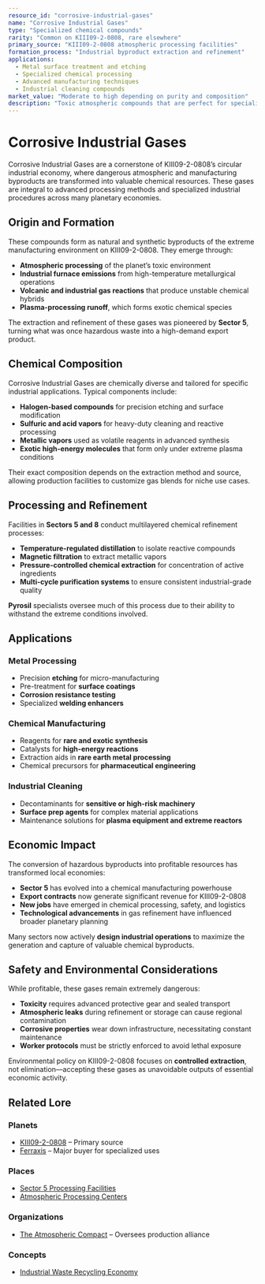 ```yaml
---
resource_id: "corrosive-industrial-gases"
name: "Corrosive Industrial Gases"
type: "Specialized chemical compounds"
rarity: "Common on KIII09-2-0808, rare elsewhere"
primary_source: "KIII09-2-0808 atmospheric processing facilities"
formation_process: "Industrial byproduct extraction and refinement"
applications:
  - Metal surface treatment and etching
  - Specialized chemical processing
  - Advanced manufacturing techniques
  - Industrial cleaning compounds
market_value: "Moderate to high depending on purity and composition"
description: "Toxic atmospheric compounds that are perfect for specialized chemical processes and metal treatment, transforming industrial waste into valuable manufacturing resources."
---
```


# Corrosive Industrial Gases

Corrosive Industrial Gases are a cornerstone of KIII09-2-0808’s circular industrial economy, where dangerous atmospheric and manufacturing byproducts are transformed into valuable chemical resources. These gases are integral to advanced processing methods and specialized industrial procedures across many planetary economies.

## Origin and Formation

These compounds form as natural and synthetic byproducts of the extreme manufacturing environment on KIII09-2-0808. They emerge through:

- **Atmospheric processing** of the planet’s toxic environment  
- **Industrial furnace emissions** from high-temperature metallurgical operations  
- **Volcanic and industrial gas reactions** that produce unstable chemical hybrids  
- **Plasma-processing runoff**, which forms exotic chemical species

The extraction and refinement of these gases was pioneered by **Sector 5**, turning what was once hazardous waste into a high-demand export product.

## Chemical Composition

Corrosive Industrial Gases are chemically diverse and tailored for specific industrial applications. Typical components include:

- **Halogen-based compounds** for precision etching and surface modification  
- **Sulfuric and acid vapors** for heavy-duty cleaning and reactive processing  
- **Metallic vapors** used as volatile reagents in advanced synthesis  
- **Exotic high-energy molecules** that form only under extreme plasma conditions

Their exact composition depends on the extraction method and source, allowing production facilities to customize gas blends for niche use cases.

## Processing and Refinement

Facilities in **Sectors 5 and 8** conduct multilayered chemical refinement processes:

- **Temperature-regulated distillation** to isolate reactive compounds  
- **Magnetic filtration** to extract metallic vapors  
- **Pressure-controlled chemical extraction** for concentration of active ingredients  
- **Multi-cycle purification systems** to ensure consistent industrial-grade quality

**Pyrosil** specialists oversee much of this process due to their ability to withstand the extreme conditions involved.

## Applications

### Metal Processing

- Precision **etching** for micro-manufacturing
- Pre-treatment for **surface coatings**
- **Corrosion resistance testing**
- Specialized **welding enhancers**

### Chemical Manufacturing

- Reagents for **rare and exotic synthesis**
- Catalysts for **high-energy reactions**
- Extraction aids in **rare earth metal processing**
- Chemical precursors for **pharmaceutical engineering**

### Industrial Cleaning

- Decontaminants for **sensitive or high-risk machinery**
- **Surface prep agents** for complex material applications
- Maintenance solutions for **plasma equipment and extreme reactors**

## Economic Impact

The conversion of hazardous byproducts into profitable resources has transformed local economies:

- **Sector 5** has evolved into a chemical manufacturing powerhouse  
- **Export contracts** now generate significant revenue for KIII09-2-0808  
- **New jobs** have emerged in chemical processing, safety, and logistics  
- **Technological advancements** in gas refinement have influenced broader planetary planning

Many sectors now actively **design industrial operations** to maximize the generation and capture of valuable chemical byproducts.

## Safety and Environmental Considerations

While profitable, these gases remain extremely dangerous:

- **Toxicity** requires advanced protective gear and sealed transport  
- **Atmospheric leaks** during refinement or storage can cause regional contamination  
- **Corrosive properties** wear down infrastructure, necessitating constant maintenance  
- **Worker protocols** must be strictly enforced to avoid lethal exposure

Environmental policy on KIII09-2-0808 focuses on **controlled extraction**, not elimination—accepting these gases as unavoidable outputs of essential economic activity.

## Related Lore

### Planets
- [KIII09-2-0808](/planets/kiii09-2-0808) – Primary source
- [Ferraxis](/planets/ferraxis) – Major buyer for specialized uses

### Places
- [Sector 5 Processing Facilities](/places/sector_5)
- [Atmospheric Processing Centers](/places/atmospheric_processing_centers)

### Organizations
- [The Atmospheric Compact](/organizations/atmospheric_compact) – Oversees production alliance

### Concepts
- [Industrial Waste Recycling Economy](/concepts/waste_recycling_economy)
